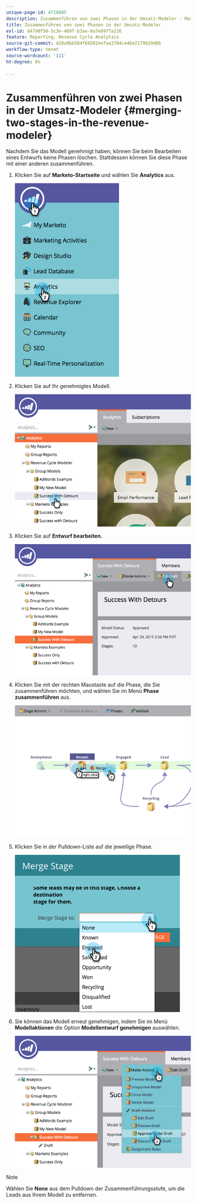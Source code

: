 ```yaml
---
unique-page-id: 4718685
description: Zusammenführen von zwei Phasen in der Umsatz-Modeler - Marketo Docs - Produktdokumentation
title: Zusammenführen von zwei Phasen in der Umsatz-Modeler
exl-id: d4798f50-5c3e-469f-b3ae-0a7e6977a116
feature: Reporting, Revenue Cycle Analytics
source-git-commit: d20a9bb584f69282eefae3704ce4be2179b29d0b
workflow-type: tm+mt
source-wordcount: '111'
ht-degree: 0%

---
```


# Zusammenführen von zwei Phasen in der Umsatz-Modeler {#merging-two-stages-in-the-revenue-modeler}

Nachdem Sie das Modell genehmigt haben, können Sie beim Bearbeiten eines Entwurfs keine Phasen löschen. Stattdessen können Sie diese Phase mit einer anderen zusammenführen.

1. Klicken Sie auf **Marketo-Startseite** und wählen Sie **Analytics** aus.

   ![](assets/image2015-4-29-14-3a59-3a9.png)

1. Klicken Sie auf Ihr genehmigtes Modell.

   ![](assets/image2015-4-29-15-3a3-3a15.png)

1. Klicken Sie auf **Entwurf bearbeiten.**

   ![](assets/image2015-4-29-15-3a7-3a3.png)

1. Klicken Sie mit der rechten Maustaste auf die Phase, die Sie zusammenführen möchten, und wählen Sie im Menü **Phase zusammenführen** aus.

   ![](assets/image2015-4-29-15-3a10-3a6.png)

1. Klicken Sie in der Pulldown-Liste auf die jeweilige Phase.

   ![](assets/image2015-4-29-15-3a52-3a5.png)

1. Sie können das Modell erneut genehmigen, indem Sie im Menü **Modellaktionen** die Option **Modellentwurf genehmigen** auswählen.

   ![](assets/image2015-4-29-16-3a5-3a53.png)

>[!NOTE]
>
>Wählen Sie **None** aus dem Pulldown der Zusammenführungsstufe, um die Leads aus Ihrem Modell zu entfernen.
